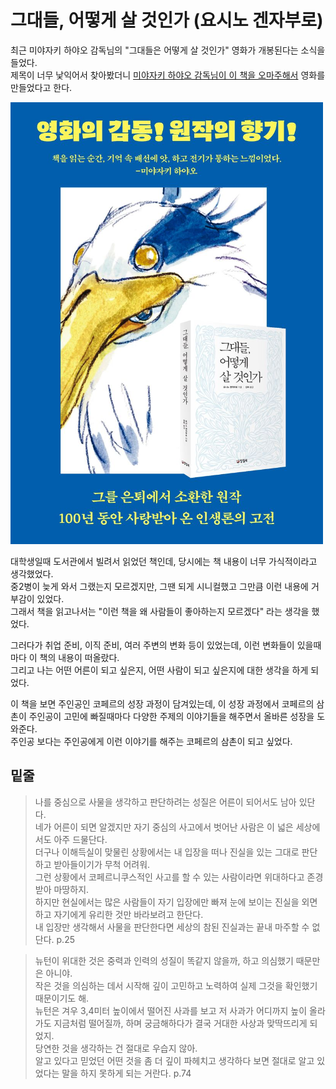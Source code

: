 # 그대들, 어떻게 살 것인가 (요시노 겐자부로)

최근 미야자키 하야오 감독님의 "그대들은 어떻게 살 것인가" 영화가 개봉된다는 소식을 들었다.  
제목이 너무 낯익어서 찾아봤더니 [미야자키 하야오 감독님이 이 책을 오마주해서](https://book.asahi.com/article/14953353) 영화를 만들었다고 한다.  

![1](./images/1.png)

대학생일때 도서관에서 빌려서 읽었던 책인데, 당시에는 책 내용이 너무 가식적이라고 생각했었다.  
중2병이 늦게 와서 그랬는지 모르겠지만, 그땐 되게 시니컬했고 그만큼 이런 내용에 거부감이 있었다.  
그래서 책을 읽고나서는 "이런 책을 왜 사람들이 좋아하는지 모르겠다" 라는 생각을 했었다.    

그러다가 취업 준비, 이직 준비, 여러 주변의 변화 등이 있었는데, 이런 변화들이 있을때마다 이 책의 내용이 떠올랐다.  
그리고 나는 어떤 어른이 되고 싶은지, 어떤 사람이 되고 싶은지에 대한 생각을 하게 되었다.  
  
이 책을 보면 주인공인 코페르의 성장 과정이 담겨있는데, 이 성장 과정에서 코페르의 삼촌이 주인공이 고민에 빠질때마다 다양한 주제의 이야기들을 해주면서 올바른 성장을 도와준다.  
주인공 보다는 주인공에게 이런 이야기를 해주는 코페르의 삼촌이 되고 싶었다.

## 밑줄

> 나를 중심으로 사물을 생각하고 판단하려는 성질은 어른이 되어서도 남아 있단다.  
> 네가 어른이 되면 알겠지만 자기 중심의 사고에서 벗어난 사람은 이 넓은 세상에서도 아주 드물단다.  
> 더구나 이해득실이 맞물린 상황에서는 내 입장을 떠나 진실을 있는 그대로 판단하고 받아들이기가 무척 어려워.  
> 그런 상황에서 코페르니쿠스적인 사고를 할 수 있는 사람이라면 위대하다고 존경받아 마땅하지.  
> 하지만 현실에서는 많은 사람들이 자기 입장에만 빠져 눈에 보이는 진실을 외면하고 자기에게 유리한 것만 바라보려고 한단다.  
> 내 입장만 생각해서 사물을 판단한다면 세상의 참된 진실과는 끝내 마주할 수 없단다.
> p.25

> 뉴턴이 위대한 것은 중력과 인력의 성질이 똑같지 않을까, 하고 의심했기 때문만은 아니야.  
> 작은 것을 의심하는 데서 시작해 깊이 고민하고 노력하여 실제 그것을 확인했기 때문이기도 해.  
> 뉴턴은 겨우 3,4미터 높이에서 떨어진 사과를 보고 저 사과가 어디까지 높이 올라가도 지금처럼 떨어질까, 하며 궁금해하다가 결국 거대한 사상과 맞딱뜨리게 되었지.  
> 당연한 것을 생각하는 건 절대로 우습지 않아.  
> 알고 있다고 믿었던 어떤 것을 좀 더 깊이 파헤치고 생각하다 보면 절대로 알고 있었다는 말을 하지 못하게 되는 거란다.
> p.74 
